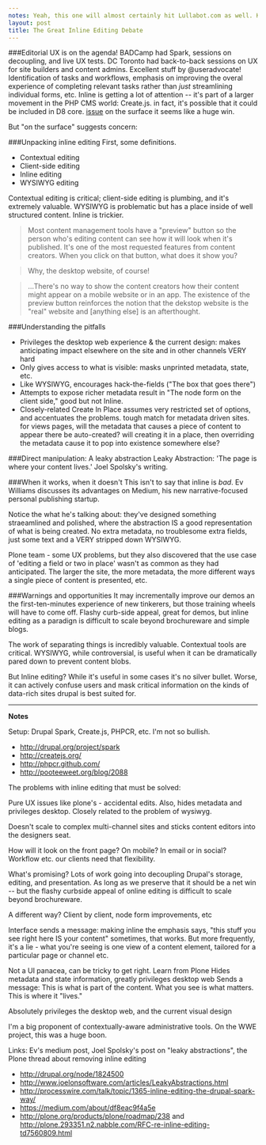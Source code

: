 ```yaml
---
notes: Yeah, this one will almost certainly hit Lullabot.com as well. Keeping it here just in case, though.
layout: post
title: The Great Inline Editing Debate
---
```



###Editorial UX is on the agenda!
BADCamp had Spark, sessions on decoupling, and live UX tests. DC Toronto had back-to-back sessions on UX for site builders and content admins. Excellent stuff by @useradvocate! Identification of tasks and workflows, emphasis on improving the overal experience of completing relevant tasks rather than *just* streamlining individual forms, etc. Inline is getting a lot of attention -- it's part of a larger movement in the PHP CMS world: Create.js. in fact, it's possible that it could be included in D8 core. [issue](http://drupal.org/node/1824500) on the surface it seems like a huge win.

But "on the surface" suggests concern: 

###Unpacking inline editing
First, some definitions.

- Contextual editing
- Client-side editing
- Inline editing
- WYSIWYG editing

Contextual editing is critical; client-side editing is plumbing, and it's extremely valuable. WYSIWYG is problematic but has a place inside of well structured content. Inline is trickier.


> Most content management tools have a "preview" button so the person who's editing content can see how it will look when it's published. It's one of the most requested features from content creators. When you click on that button, what does it show you?

> Why, the desktop website, of course!

> …There's no way to show the content creators how their content might appear on a mobile website or in an app. The existence of the preview button reinforces the notion that the dekstop website is the "real" website and [anything else] is an afterthought.


###Understanding the pitfalls
- Privileges the desktop web experience & the current design: makes anticipating impact elsewhere on the site and in other channels VERY hard
- Only gives access to what is visible: masks unprinted metadata, state, etc.
- Like WYSIWYG, encourages hack-the-fields ("The box that goes there")
- Attempts to expose richer metadata result in "The node form on the client side," good but not Inline.
- Closely-related Create In Place assumes very restricted set of options, and accentuates the problems. tough match for metadata driven sites. for views pages, will the metadata that causes a piece of content to appear there be auto-created? will creating it in a place, then overriding the metadata cause it to pop into existence somewhere else?

###Direct manipulation: A leaky abstraction
Leaky Abstraction: 'The page is where your content lives.' Joel Spolsky's writing.

###When it works, when it doesn't
This isn't to say that inline is *bad*. Ev Williams discusses its advantages on Medium, his new narrative-focused personal publishing startup.

Notice the what he's talking about: they've designed something straeamlined and polished, where the abstraction IS a good representation of what is being created. No extra metadata, no troublesome extra fields, just some text and a VERY stripped down WYSIWYG.

Plone team - some UX problems, but they also discovered that the use case of 'editing a field or two in place' wasn't as common as they had anticipated. The larger the site, the more metadata, the more different ways a single piece of content is presented, etc.

###Warnings and opportunities
It may incrementally improve our demos an the first-ten-minutes experience of new tinkerers, but those training wheels will have to come off. Flashy curb-side appeal, great for demos, but inline editing as a paradign is difficult to scale beyond brochureware and simple blogs.

The work of separating things is incredibly valuable. Contextual tools are critical. WYSIWYG, while controversial, is useful when it can be dramatically pared down to prevent content blobs.

But Inline editing? While it's useful in some cases it's no silver bullet. Worse, it can actively confuse users and mask critical information on the kinds of data-rich sites drupal is best suited for.

---

__Notes__

Setup: Drupal Spark, Create.js, PHPCR, etc. I'm not so bullish.
- http://drupal.org/project/spark
- http://createjs.org/
- http://phpcr.github.com/
- http://pooteeweet.org/blog/2088

The problems with inline editing that must be solved:

Pure UX issues like plone's - accidental edits. Also, hides metadata and privileges desktop. Closely related to the problem of wysiwyg.

Doesn't scale to complex multi-channel sites and sticks content editors into the designers seat.

How will it look on the front page? On mobile? In email or in social? Workflow etc. our clients need that flexibility. 

What's promising? Lots of work going into decoupling Drupal's storage, editing, and presentation. As long as we preserve that it should be a net win -- but the flashy curbside appeal of online editing is difficult to scale beyond brochureware.

A different way? Client by client, node form improvements, etc

Interface sends a message: making inline the emphasis says, "this stuff you see right here IS your content" sometimes, that works. But more frequently, it's a lie - what you're seeing is one view of a content element, tailored for a particular page or channel etc.

Not a UI panacea, can be tricky to get right. Learn from Plone
Hides metadata and state information, greatly privileges desktop web
Sends a message: This is what is part of the content. What you see is what matters. This is where it "lives."

Absolutely privileges the desktop web, and the current visual design

I'm a big proponent of contextually-aware administrative tools. On the WWE project, this was a huge boon.

Links: Ev's medium post, Joel Spolsky's post on "leaky abstractions", the Plone thread about removing inline editing

- http://drupal.org/node/1824500
- http://www.joelonsoftware.com/articles/LeakyAbstractions.html
- http://processwire.com/talk/topic/1365-inline-editing-the-drupal-spark-way/
- https://medium.com/about/df8eac9f4a5e
- http://plone.org/products/plone/roadmap/238 and http://plone.293351.n2.nabble.com/RFC-re-inline-editing-td7560809.html